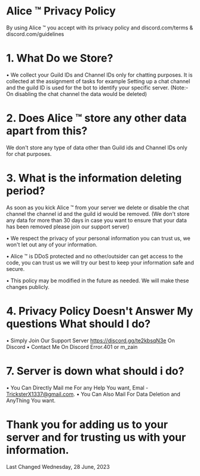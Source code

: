 # Alice ™ Privacy Policy

By using Alice ™ you accept with its privacy policy and discord.com/terms & discord.com/guidelines

# 1. What Do we Store?

• We collect your Guild IDs and Channel IDs only for chatting purposes. It is collected at the assignment of tasks for example Setting up a chat channel and the guild ID is used for the bot to identify your specific server. (Note:- On disabling the chat channel the data would be deleted)

# 2. Does Alice ™ store any other data apart from this?

We don't store any type of data other than Guild ids and Channel IDs only for chat purposes.

# 3. What is the information deleting period?

As soon as you kick Alice ™ from your server we delete or disable the chat channel the channel id and the guild id would be removed. (We don't store any data for more than 30 days in case you want to ensure that your data has been removed please join our support server)

• We respect the privacy of your personal information you can trust us, we won't let out any of your information.

• Alice ™ is DDoS protected and no other/outsider can get access to the code, you can trust us we will try our best to keep your information safe and secure.

• This policy may be modified in the future as needed. We will make these changes publicly.

# 4. Privacy Policy Doesn't Answer My questions What should  I do?

• Simply Join Our Support Server https://discord.gg/te2kbsqN3e On Discord
• Contact Me On Discord Error.401 or m_zain

# 7. Server is down what should i do?

• You Can Directly Mail me For any Help You want, Emal - TricksterX1337@gmail.com.
• You Can Also Mail For Data Deletion and AnyThing You want.

# Thank you for adding us to your server and for trusting us with your information.

Last Changed  Wednesday, 28 June, 2023
